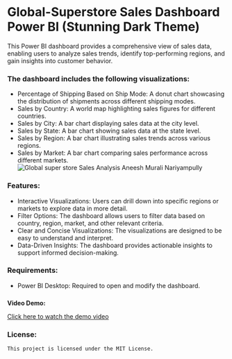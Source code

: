 # Global-Superstore Sales Dashboard Power BI (Stunning Dark Theme)
This Power BI dashboard provides a comprehensive view of sales data, enabling users to analyze sales trends, identify top-performing regions, and gain insights into customer behavior.

### The dashboard includes the following visualizations:
  * Percentage of Shipping Based on Ship Mode: A donut chart showcasing the distribution of shipments across different shipping modes.
  * Sales by Country: A world map highlighting sales figures for different countries.
  * Sales by City: A bar chart displaying sales data at the city level.
  * Sales by State: A bar chart showing sales data at the state level.
  * Sales by Region: A bar chart illustrating sales trends across various regions.
  * Sales by Market: A bar chart comparing sales performance across different markets.
![Global super store Sales Analysis Aneesh Murali Nariyampully](https://github.com/user-attachments/assets/b6eabfcb-5eaf-41e7-852c-45cd08f14bf7)


### Features:
  * Interactive Visualizations: Users can drill down into specific regions or markets to explore data in more detail.
  * Filter Options: The dashboard allows users to filter data based on country, region, market, and other relevant criteria.
  * Clear and Concise Visualizations: The visualizations are designed to be easy to understand and interpret.
  * Data-Driven Insights: The dashboard provides actionable insights to support informed decision-making.

### Requirements:
  * Power BI Desktop: Required to open and modify the dashboard.

### 
**Video Demo:**

[Click here to watch the demo video](https://www.linkedin.com/posts/aneeshmuralinariyampully_powerbi-dataanalytics-businessintelligence-activity-7262827023750836224-idOc?utm_source=share&utm_medium=member_desktop)

### License:
    This project is licensed under the MIT License.
    
